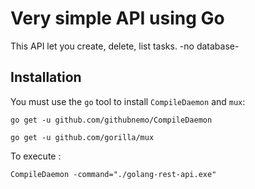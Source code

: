 # Very simple API using Go 

This API let you create, delete, list tasks.
-no database-

## Installation
You must use the `go` tool to install `CompileDaemon` and `mux`:

	go get -u github.com/githubnemo/CompileDaemon

    go get -u github.com/gorilla/mux

To execute :

    CompileDaemon -command="./golang-rest-api.exe"

